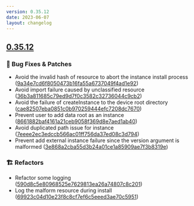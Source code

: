 ```yaml
---
version: 0.35.12
date: 2023-06-07
layout: changelog
---
```

## [0.35.12](#0.35.12)
### 🐛 Bug Fixes & Patches

- Avoid the invalid hash of resource to abort the instance install process ([9a34e7cd6f8050473b16fa55a6737049f4ad1e92](https://github.com/Voxelum/x-minecraft-launcher/commit/9a34e7cd6f8050473b16fa55a6737049f4ad1e92))
- Avoid import failure caused by unclassified resource ([36b3a811685c79ed9d7f0c3582c32736044c9cb2](https://github.com/Voxelum/x-minecraft-launcher/commit/36b3a811685c79ed9d7f0c3582c32736044c9cb2))
- Avoid the failure of createInstance to the device root directory ([cae82507eba0851c0b970259444efc7208dc7670](https://github.com/Voxelum/x-minecraft-launcher/commit/cae82507eba0851c0b970259444efc7208dc7670))
- Prevent user to add data root as an instance ([8661882baf4161a21ceb9058f369d8e7aed1ab40](https://github.com/Voxelum/x-minecraft-launcher/commit/8661882baf4161a21ceb9058f369d8e7aed1ab40))
- Avoid duplicated path issue for instance ([7eeee2ec3edccb566ac01ff756da37ed08c3d794](https://github.com/Voxelum/x-minecraft-launcher/commit/7eeee2ec3edccb566ac01ff756da37ed08c3d794))
- Prevent add external instance failure since the version argument is malformed ([3e868a2cba55d3b24a01ce1a85909ae7f3b8319e](https://github.com/Voxelum/x-minecraft-launcher/commit/3e868a2cba55d3b24a01ce1a85909ae7f3b8319e))
### 🏗️ Refactors

- Refactor some logging ([590d8c5e80968525e7629813ea26a74807c8c201](https://github.com/Voxelum/x-minecraft-launcher/commit/590d8c5e80968525e7629813ea26a74807c8c201))
- Log the malform resource during install ([69923c04d10e23f8c8cf7ef6c5eeed3ae70c5951](https://github.com/Voxelum/x-minecraft-launcher/commit/69923c04d10e23f8c8cf7ef6c5eeed3ae70c5951))
